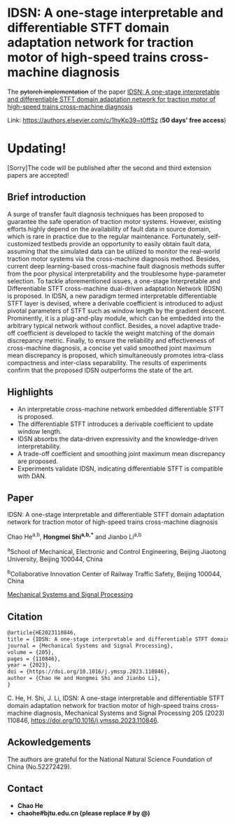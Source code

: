 # IDSN: A one-stage interpretable and differentiable STFT domain adaptation network for traction motor of high-speed trains cross-machine diagnosis

The ~~pytorch implementation~~ of the paper [IDSN: A one-stage interpretable and differentiable STFT domain adaptation network for traction motor of high-speed trains cross-machine diagnosis](https://doi.org/10.1016/j.ymssp.2023.110846)

Link: https://authors.elsevier.com/c/1hyKp39~t0ffSz  (**50 days' free access**)

# Updating!

[Sorry]The code will be published after the second and third extension papers are accepted!





## Brief introduction  
A surge of transfer fault diagnosis techniques has been proposed to guarantee the safe operation of traction motor systems. However, existing efforts highly depend on the availability of fault data in source domain, which is rare in practice due to the regular maintenance. Fortunately, self-customized testbeds provide an opportunity to easily obtain fault data, assuming that the simulated data can be utilized to monitor the real-world traction motor systems via the cross-machine diagnosis method. Besides, current deep learning-based cross-machine fault diagnosis methods suffer from the poor physical interpretability and the troublesome hype-parameter selection. To tackle aforementioned issues, a one-stage Interpretable and Differentiable STFT cross-machine dual-driven adaptation Network (IDSN) is proposed. In IDSN, a new paradigm termed interpretable differentiable STFT layer is devised, where a derivable coefficient is introduced to adjust pivotal parameters of STFT such as window length by the gradient descent. Prominently, it is a plug-and-play module, which can be embedded into the arbitrary typical network without conflict. Besides, a novel adaptive trade-off coefficient is developed to tackle the weight matching of the domain discrepancy metric. Finally, to ensure the reliability and effectiveness of cross-machine diagnosis, a concise yet valid smoothed joint maximum mean discrepancy is proposed, which simultaneously promotes intra-class compactness and inter-class separability. The results of experiments confirm that the proposed IDSN outperforms the state of the art.

## Highlights

- An interpretable cross-machine network embedded differentiable STFT is proposed.
- The differentiable STFT introduces a derivable coefficient to update window length.
- IDSN absorbs the data-driven expressivity and the knowledge-driven interpretability.
- A trade-off coefficient and smoothing joint maximum mean discrepancy are proposed.
- Experiments validate IDSN, indicating differentiable STFT is compatible with DAN.


## Paper
IDSN: A one-stage interpretable and differentiable STFT domain adaptation network for traction motor of high-speed trains cross-machine diagnosis 

Chao He<sup>a,b</sup>, **Hongmei Shi<sup>a,b,*</sup>** and Jianbo Li<sup>a,b</sup>

<sup>a</sup>School of Mechanical, Electronic and Control Engineering, Beijing Jiaotong University, Beijing 100044, China 

<sup>b</sup>Collaborative Innovation Center of Railway Traffic Safety, Beijing 100044, China 

[Mechanical Systems and Signal Processing](https://www.sciencedirect.com/journal/mechanical-systems-and-signal-processing)



## Citation

```html
@article{HE2023110846,
title = {IDSN: A one-stage interpretable and differentiable STFT domain adaptation network for traction motor of high-speed trains cross-machine diagnosis},
journal = {Mechanical Systems and Signal Processing},
volume = {205},
pages = {110846},
year = {2023},
doi = {https://doi.org/10.1016/j.ymssp.2023.110846},
author = {Chao He and Hongmei Shi and Jianbo Li},
} 
```


C. He, H. Shi, J. Li, IDSN: A one-stage interpretable and differentiable STFT domain adaptation network for traction motor of high-speed trains cross-machine diagnosis, Mechanical Systems and Signal Processing 205 (2023) 110846, https://doi.org/10.1016/j.ymssp.2023.110846.



## Ackowledgements
The authors are grateful for the National Natural Science Foundation of China (No.52272429).



## Contact

- **Chao He**
- **chaohe#bjtu.edu.cn (please replace # by @)**

​      
